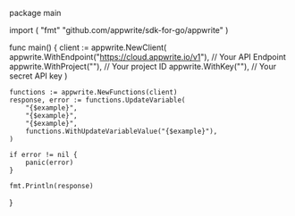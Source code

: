 package main

import (
    "fmt"
	"github.com/appwrite/sdk-for-go/appwrite"
)

func main() {
	client := appwrite.NewClient(
        appwrite.WithEndpoint("https://cloud.appwrite.io/v1"), // Your API Endpoint
        appwrite.WithProject(""), // Your project ID
        appwrite.WithKey(""), // Your secret API key
    )

    functions := appwrite.NewFunctions(client)
    response, error := functions.UpdateVariable(
        "{$example}",
        "{$example}",
        "{$example}",
        functions.WithUpdateVariableValue("{$example}"),
    )

    if error != nil {
        panic(error)
    }

    fmt.Println(response)
}
